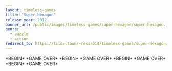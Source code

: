 ```yaml
---
layout: timeless-games
title: "Super Hexagon"
release_year: 2012
banner_url: /public/images/timeless-games/super-hexagon/super-hexagon.jpg
genre:
  - puzzle
  - action
redirect_to: https://tilde.town/~resir014/timeless-games/super-hexagon/
---
```


\*BEGIN\* \*GAME OVER\* \*BEGIN\* \*GAME OVER\* \*BEGIN\* \*GAME OVER\* \*BEGIN\* \*GAME OVER\*
